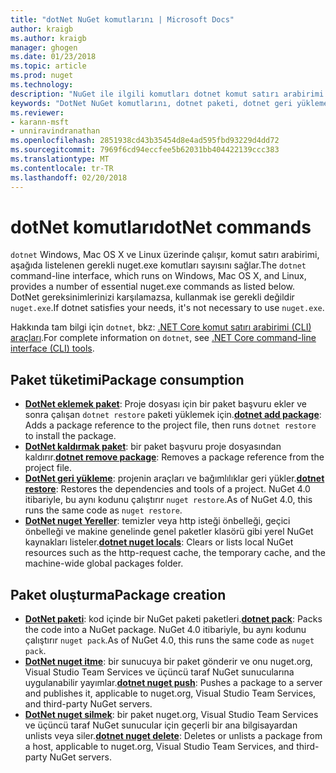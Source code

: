 ```yaml
---
title: "dotNet NuGet komutlarını | Microsoft Docs"
author: kraigb
ms.author: kraigb
manager: ghogen
ms.date: 01/23/2018
ms.topic: article
ms.prod: nuget
ms.technology: 
description: "NuGet ile ilgili komutları dotnet komut satırı arabirimi kullanarak için kısa bir başvuru."
keywords: "DotNet NuGet komutlarını, dotnet paketi, dotnet geri yükleme, dotnet nuget yerel öğeler, dotnet nuget itme, dotnet nuget Sil"
ms.reviewer:
- karann-msft
- unniravindranathan
ms.openlocfilehash: 2851938cd43b35454d8e4ad595fbd93229d4dd72
ms.sourcegitcommit: 7969f6cd94eccfee5b62031bb404422139ccc383
ms.translationtype: MT
ms.contentlocale: tr-TR
ms.lasthandoff: 02/20/2018
---
```

# <a name="dotnet-commands"></a><span data-ttu-id="70d15-104">dotNet komutları</span><span class="sxs-lookup"><span data-stu-id="70d15-104">dotNet commands</span></span>

<span data-ttu-id="70d15-105">`dotnet` Windows, Mac OS X ve Linux üzerinde çalışır, komut satırı arabirimi, aşağıda listelenen gerekli nuget.exe komutları sayısını sağlar.</span><span class="sxs-lookup"><span data-stu-id="70d15-105">The `dotnet` command-line interface, which runs on Windows, Mac OS X, and Linux, provides a number of essential nuget.exe commands as listed below.</span></span> <span data-ttu-id="70d15-106">DotNet gereksinimlerinizi karşılamazsa, kullanmak ise gerekli değildir `nuget.exe`.</span><span class="sxs-lookup"><span data-stu-id="70d15-106">If dotnet satisfies your needs, it's not necessary to use `nuget.exe`.</span></span>

<span data-ttu-id="70d15-107">Hakkında tam bilgi için `dotnet`, bkz: [.NET Core komut satırı arabirimi (CLI) araçları](/dotnet/core/tools/?tabs=netcore2x).</span><span class="sxs-lookup"><span data-stu-id="70d15-107">For complete information on `dotnet`, see [.NET Core command-line interface (CLI) tools](/dotnet/core/tools/?tabs=netcore2x).</span></span>

## <a name="package-consumption"></a><span data-ttu-id="70d15-108">Paket tüketimi</span><span class="sxs-lookup"><span data-stu-id="70d15-108">Package consumption</span></span>

- <span data-ttu-id="70d15-109">[**DotNet eklemek paket**](/dotnet/core/tools/dotnet-add-package): Proje dosyası için bir paket başvuru ekler ve sonra çalışan `dotnet restore` paketi yüklemek için.</span><span class="sxs-lookup"><span data-stu-id="70d15-109">[**dotnet add package**](/dotnet/core/tools/dotnet-add-package): Adds a package reference to the project file, then runs `dotnet restore` to install the package.</span></span>
- <span data-ttu-id="70d15-110">[**DotNet kaldırmak paket**](/dotnet/core/tools/dotnet-remove-package): bir paket başvuru proje dosyasından kaldırır.</span><span class="sxs-lookup"><span data-stu-id="70d15-110">[**dotnet remove package**](/dotnet/core/tools/dotnet-remove-package): Removes a package reference from the project file.</span></span>
- <span data-ttu-id="70d15-111">[**DotNet geri yükleme**](/dotnet/core/tools/dotnet-restore?tabs=netcore2x): projenin araçları ve bağımlılıklar geri yükler.</span><span class="sxs-lookup"><span data-stu-id="70d15-111">[**dotnet restore**](/dotnet/core/tools/dotnet-restore?tabs=netcore2x): Restores the dependencies and tools of a project.</span></span> <span data-ttu-id="70d15-112">NuGet 4.0 itibariyle, bu aynı kodunu çalıştırır `nuget restore`.</span><span class="sxs-lookup"><span data-stu-id="70d15-112">As of NuGet 4.0, this runs the same code as `nuget restore`.</span></span>
- <span data-ttu-id="70d15-113">[**DotNet nuget Yereller**](/dotnet/core/tools/dotnet-nuget-locals): temizler veya http isteği önbelleği, geçici önbelleği ve makine genelinde genel paketler klasörü gibi yerel NuGet kaynakları listeler.</span><span class="sxs-lookup"><span data-stu-id="70d15-113">[**dotnet nuget locals**](/dotnet/core/tools/dotnet-nuget-locals): Clears or lists local NuGet resources such as the http-request cache, the temporary cache, and the machine-wide global packages folder.</span></span>

## <a name="package-creation"></a><span data-ttu-id="70d15-114">Paket oluşturma</span><span class="sxs-lookup"><span data-stu-id="70d15-114">Package creation</span></span>

- <span data-ttu-id="70d15-115">[**DotNet paketi**](/dotnet/core/tools/dotnet-pack?tabs=netcore2x): kod içinde bir NuGet paketi paketleri.</span><span class="sxs-lookup"><span data-stu-id="70d15-115">[**dotnet pack**](/dotnet/core/tools/dotnet-pack?tabs=netcore2x): Packs the code into a NuGet package.</span></span> <span data-ttu-id="70d15-116">NuGet 4.0 itibariyle, bu aynı kodunu çalıştırır `nuget pack`.</span><span class="sxs-lookup"><span data-stu-id="70d15-116">As of NuGet 4.0, this runs the same code as `nuget pack`.</span></span>
- <span data-ttu-id="70d15-117">[**DotNet nuget itme**](/dotnet/core/tools/dotnet-nuget-push): bir sunucuya bir paket gönderir ve onu nuget.org, Visual Studio Team Services ve üçüncü taraf NuGet sunucularına uygulanabilir yayımlar.</span><span class="sxs-lookup"><span data-stu-id="70d15-117">[**dotnet nuget push**](/dotnet/core/tools/dotnet-nuget-push): Pushes a package to a server and publishes it, applicable to nuget.org, Visual Studio Team Services, and third-party NuGet servers.</span></span>
- <span data-ttu-id="70d15-118">[**DotNet nuget silmek**](/dotnet/core/tools/dotnet-nuget-delete): bir paket nuget.org, Visual Studio Team Services ve üçüncü taraf NuGet sunucular için geçerli bir ana bilgisayardan unlists veya siler.</span><span class="sxs-lookup"><span data-stu-id="70d15-118">[**dotnet nuget delete**](/dotnet/core/tools/dotnet-nuget-delete): Deletes or unlists a package from a host, applicable to nuget.org, Visual Studio Team Services, and third-party NuGet servers.</span></span>
